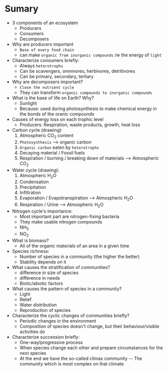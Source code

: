 # Sumary

- 3 components of an ecosystem
  - Producers
  - Consumers
  - Decomposers
- Why are producers important
  - `Base of every food chain`
  - can make `organic from inorganic compounds` /w the energy of `light`
- Characterize consumers briefly:
  - Always `heterotrophs`
  - Can be scavengers, omnivores, herbivores, detritivores
  - Can be primary, secondary, tertiary
- Why are decomposers important?
  - `Close the nutrient cycle`
  - They can transform `organic compounds to inorganic compounds`
- What is the base of life on Earth? Why?
  - Sunlight
  - Because: used during photosynthesis to make chemical energy in the bonds of the oranic compounds
- Causes of energy loss on each trophic level
  - Producers: Respiration, waste products, growth, heat loss
- Carbon cycle (drawing):
  1. Atmospheric CO<sub>2</sub> content
  2. `Photosynthesis` --> organic carbon
  3. `Organic carbon` eaten by `heterotrophs`
  4. Decaying material / Fossil fuels
  5. Respiration / burning / breaking down of materials --> Atmospheric CO<sub>2</sub>
- Water cycle (drawing):
    1. Atmospheric H<sub>2</sub>O
    2. Condensation
    3. Precipitation
    4. Infiltration
    5. Evaporation / Evapotranspiration --> Atmospheric H<sub>2</sub>O
    6. Respiration / Urine --> Atmospheric H<sub>2</sub>O
- Nitrogen cycle's importance:
  - Most important part are nitrogen-fixing bacteria
  - They make usable nitrogen compounds
  - NH<sub>3</sub>
  - NO<sub>2</sub>
- What is biomass?
  - All of the organic materials of an area in a given time
- Species richness:
  - Number of species in a community (the higher the better)
  - Stability depends on it
- What causes the stratification of communities?
  - difference in size of species
  - difference in needs
  - Biotic/abiotic factors
- What causes the pattern of species in a community?
  - Light
  - Relief
  - Water distribution
  - Reproduction of species
- Characterize the cyclic changes of communities briefly?
  - Periodic changes in the environment
  - Composition of species doesn't change, but their behaviour/visible activities do
- Characterize succession briefly:
  - One-way/progressive process
  - When species change each other and prepare circumstances for the next species
  - At the end we have the so-called climax community -- The community which is most complex on that climate